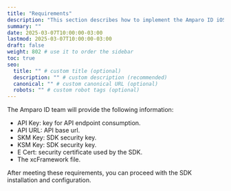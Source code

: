 ```yaml
---
title: "Requirements"
description: "This section describes how to implement the Amparo ID iOS SDK in your app."
summary: ""
date: 2025-03-07T10:00:00-03:00
lastmod: 2025-03-07T10:00:00-03:00
draft: false
weight: 802 # use it to order the sidebar
toc: true
seo:
  title: "" # custom title (optional)
  description: "" # custom description (recommended)
  canonical: "" # custom canonical URL (optional)
  robots: "" # custom robot tags (optional)
---
```


The Amparo ID team will provide the following information:
- API Key: key for API endpoint consumption.
- API URL: API base url.
- SKM Key: SDK security key.
- KSM Key: SDK security key.
- E Cert: security certificate used by the SDK.
- The xcFramework file.

After meeting these requirements, you can proceed with the SDK installation and configuration.
